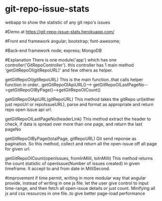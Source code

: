 # git-repo-issue-stats
webapp to show the statistic of any git repo's issues

#Demo at
https://git-repo-issue-stats.herokuapp.com/


#Front end framework
angular;
bootstrap;
font-awesome;

#Back-end framework
node;
express;
MongoDB

#Explanation
There is one module('app') which has one controller('GitRepoController').
this controller has 1 main method 'getGitRepoOI(gitRepoURL)' and few others as helper.

getGitRepoOI(gitRepoURL)
This is the main function..that calls helper function in order..
getGitRepoOIApiURL()--> getGitRepoOILastPageNo-->getGitRepoOIByPage()-->getGitRepoOICount()

getGitRepoOIApiURL(gitRepoURL)
This method takes the gitRepo url(either just repoUrl or repoIssueURL),
parse and format as appropriate and return repo open issue api url.

getGitRepoOILastPageNo(headerLink)
This method extract the header to check, if data is spread over more than one page, and return the last pageNo

getGitRepoOIByPage(totalPage, gitRepoURL)
Git send reponse as pagination. So this method, collect and return all the open-issue off all page for given url.

getGitRepoOICount(openIssues, fromInMilli, toInMilli)
This method returns the count statistic of openIssue(Number of issues created) in given timeframe.
It accept to and from date in MilliSecond.


#improvement
if time permit,
writing in more modular way that angular provide, instead of writing in one js file.
let the user give control to input time-range, and then fetch all open-issue details or just count.
Minifying all js and css resources in one file..to give better page-load performance
